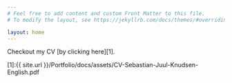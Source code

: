 ```yaml
---
# Feel free to add content and custom Front Matter to this file.
# To modify the layout, see https://jekyllrb.com/docs/themes/#overriding-theme-defaults

layout: home
---
```


Checkout my CV [by clicking here][1].


[1]:{{ site.url }}/Portfolio/docs/assets/CV-Sebastian-Juul-Knudsen-English.pdf